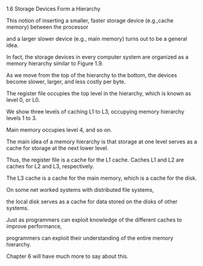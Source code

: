 1.6 Storage Devices Form a Hierarchy

This notion of inserting a smaller, faster storage device (e.g.,cache memory) between the processor 

and a larger slower device (e.g., main memory) turns out to be a general idea. 

In fact, the storage devices in every computer system are organized as a memory hierarchy similar to Figure 1.9. 

As we move from the top of the hierarchy to the bottom, the devices become slower, larger, and less costly per byte. 

The register file occupies the top level in the hierarchy, which is known as level 0, or L0. 

We show three levels of caching L1 to L3, occupying memory hierarchy levels 1 to 3. 

Main memory occupies level 4, and so on.

The main idea of a memory hierarchy is that storage at one level serves as a cache for storage at the next lower level. 

Thus, the register file is a cache for the L1 cache. Caches L1 and L2 are caches for L2 and L3, respectively. 

The L3 cache is a cache for the main memory, which is a cache for the disk. 

On some net worked systems with distributed file systems, 

the local disk serves as a cache for data stored on the disks of other systems.

Just as programmers can exploit knowledge of the different caches to improve performance, 

programmers can exploit their understanding of the entire memory hierarchy. 

Chapter 6 will have much more to say about this.





